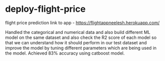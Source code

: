 # deploy-flight-price
flight price prediction
link to app - https://flightappneelesh.herokuapp.com/

Handled the categorical and numerical data and also build different ML model on the same dataset and also check the R2 score of each model so that we can understand how it should perform in our test dataset and improve the model by tuning different parameters which are being used in the model. Achieved 83% accuracy using catboost model.
